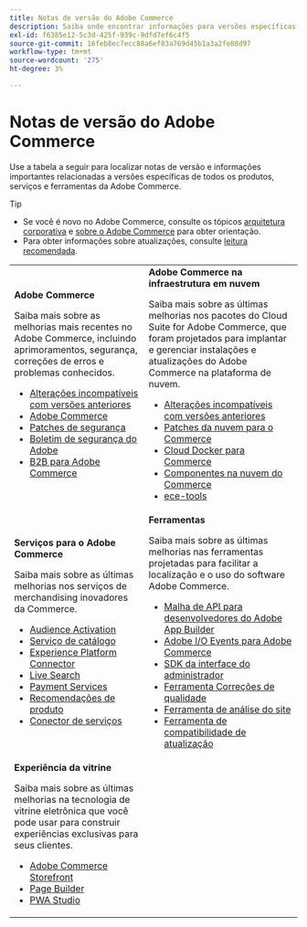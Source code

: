 ```yaml
---
title: Notas de versão do Adobe Commerce
description: Saiba onde encontrar informações para versões específicas do Adobe Commerce.
exl-id: f6385e12-5c3d-425f-939c-9dfd7ef6c4f5
source-git-commit: 16feb8ec7ecc88a6ef03a769d45b1a3a2fe88d97
workflow-type: tm+mt
source-wordcount: '275'
ht-degree: 3%

---
```



# Notas de versão do Adobe Commerce

Use a tabela a seguir para localizar notas de versão e informações importantes relacionadas a versões específicas de todos os produtos, serviços e ferramentas da Adobe Commerce.

>[!TIP]
>
>- Se você é novo no Adobe Commerce, consulte os tópicos [arquitetura corporativa](../../implementation-playbook/architecture/enterprise-blueprint.md) e [sobre o Adobe Commerce](https://experienceleague.adobe.com/pt-br/docs/commerce-admin/start/about) para obter orientação.
>- Para obter informações sobre atualizações, consulte [leitura recomendada](../../upgrade/resources/recommended-reading.md).

<table>
  <tbody>
    <tr>
      <td><strong>Adobe Commerce</strong>
        <p>Saiba mais sobre as melhorias mais recentes no Adobe Commerce, incluindo aprimoramentos, segurança, correções de erros e problemas conhecidos.</p>
          <ul>
            <li><a href="https://developer.adobe.com/commerce/php/development/backward-incompatible-changes/">Alterações incompatíveis com versões anteriores</a></li>
            <li><a href="commerce/overview.md">Adobe Commerce</a></li>
            <li><a href="security/overview.md">Patches de segurança</a></li>
            <li><a href="https://helpx.adobe.com/br/security/products/magento.html">Boletim de segurança do Adobe</a></li>
            <li><a href="https://experienceleague.adobe.com/docs/commerce-admin/b2b/release-notes.html?lang=pt-BR">B2B para Adobe Commerce</a></li>
          </ul>
        </td>
      <td><strong>Adobe Commerce na infraestrutura em nuvem</strong>
        <p>Saiba mais sobre as últimas melhorias nos pacotes do Cloud Suite for Adobe Commerce, que foram projetados para implantar e gerenciar instalações e atualizações do Adobe Commerce na plataforma de nuvem.</p>
          <ul>
            <li><a href="https://experienceleague.adobe.com/pt-br/docs/commerce-cloud-service/user-guide/release-notes/backward-incompatible-changes">Alterações incompatíveis com versões anteriores</a></li>
            <li><a href="https://experienceleague.adobe.com/pt-br/docs/commerce-cloud-service/user-guide/release-notes/cloud-patches">Patches da nuvem para o Commerce</a></li>
            <li><a href="https://experienceleague.adobe.com/pt-br/docs/commerce-cloud-service/user-guide/release-notes/cloud-docker">Cloud Docker para Commerce</a></li>
            <li><a href="https://experienceleague.adobe.com/pt-br/docs/commerce-cloud-service/user-guide/release-notes/cloud-components">Componentes na nuvem do Commerce</a></li>
            <li><a href="https://experienceleague.adobe.com/pt-br/docs/commerce-cloud-service/user-guide/release-notes/ece-tools-package">ece-tools</a></li>
          </ul>
      </td>
    </tr>
    <tr>
      <td><strong>Serviços para o Adobe Commerce</strong>
        <p>Saiba mais sobre as últimas melhorias nos serviços de merchandising inovadores da Commerce.</p>
          <ul>
            <li><a href="https://experienceleague.adobe.com/docs/commerce-admin/customers/audience-activation.html?lang=pt-BR">Audience Activation</a></li>
            <li><a href="https://experienceleague.adobe.com/docs/commerce/catalog-service/release-notes.html?lang=pt-BR">Serviço de catálogo</a></li>
            <li><a href="https://experienceleague.adobe.com/docs/commerce/experience-platform-connector/release-notes.html">Experience Platform Connector</a></li>
            <li><a href="https://experienceleague.adobe.com/docs/commerce/live-search/release-notes.html?lang=pt-BR">Live Search</a></li>
            <li><a href="https://experienceleague.adobe.com/docs/commerce/payment-services/release-notes.html?lang=pt-BR">Payment Services</a></li>
            <li><a href="https://experienceleague.adobe.com/docs/commerce/product-recommendations/release-notes.html?lang=pt-BR">Recomendações de produto</a></li>
            <li><a href="https://experienceleague.adobe.com/docs/commerce/user-guides/integration-services/saas.html?lang=pt-BR">Conector de serviços</a></li>
          </ul>
        </td>
      <td><strong>Ferramentas</strong>
        <p>Saiba mais sobre as últimas melhorias nas ferramentas projetadas para facilitar a localização e o uso do software Adobe Commerce.</p>
          <ul>
            <li><a href="https://developer.adobe.com/graphql-mesh-gateway/">Malha de API para desenvolvedores do Adobe App Builder</a></li>
            <li><a href="https://developer.adobe.com/commerce/events/get-started/release-notes/">Adobe I/O Events para Adobe Commerce</a></li>
            <li><a href="https://developer.adobe.com/commerce/extensibility/admin-ui-sdk/release-notes/">SDK da interface do administrador</a></li>
            <li><a href="../../tools/quality-patches-tool/release-notes.md">Ferramenta Correções de qualidade</a></li>
            <li><a href="../../tools/site-wide-analysis-tool/intro.md">Ferramenta de análise do site</a></li>
            <li><a href="../../upgrade/upgrade-compatibility-tool/overview.md">Ferramenta de compatibilidade de atualização</a></li>
          </ul>
      </td>
    </tr>
    <tr>
       <td><strong>Experiência da vitrine</strong>
        <p>Saiba mais sobre as últimas melhorias na tecnologia de vitrine eletrônica que você pode usar para construir experiências exclusivas para seus clientes.</p>
          <ul>
            <li><a href="https://experienceleague.adobe.com/developer/commerce/storefront/?lang=pt-BR">Adobe Commerce Storefront</a></li>
            <li><a href="https://experienceleague.adobe.com/docs/commerce-admin/page-builder/release-notes.html?lang=pt-BR">Page Builder</a></li>
            <li><a href="https://github.com/magento/pwa-studio/releases/latest">PWA Studio</a></li>
          </ul>
      </td>
      <td></td>
    </tr>
  </tbody>
</table>
